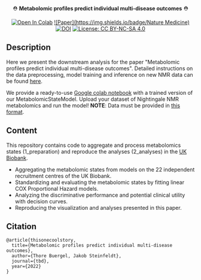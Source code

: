 <div align="center">

⛑ **Metabolomic profiles predict individual multi-disease outcomes** ⛑

[comment]: <> (<!--)

[![Open In Colab](https://colab.research.google.com/assets/colab-badge.svg)](https://colab.research.google.com/github/thbuerg/MetabolomicsCommonDiseases/blob/main/analysis/examples/MetabolomicsInference.ipynb)
[![Paper](https://img.shields.io/badge/Nature Medicine)]([https://www.nature.com/articles/nature14539](https://www.nature.com/articles/s41591-022-01980-3))
[![DOI](https://zenodo.org/badge/DOI/10.5281/zenodo.6200202.svg)](https://doi.org/10.5281/zenodo.6200202)
[![License: CC BY-NC-SA 4.0](https://img.shields.io/badge/License-CC_BY--NC--SA_4.0-lightgrey.svg)](https://creativecommons.org/licenses/by-nc-sa/4.0/)

[comment]: <> (-->)

</div>

## Description   
Here we present the downstream analysis for the paper "Metabolomic profiles predict individual multi-disease outcomes". Detailed instructions on the data preprocessing, model training and inference on new NMR data can be found [here](https://github.com/thbuerg/MetabolomicsCommonDiseases).

We provide a ready-to-use [Google colab notebook](https://colab.research.google.com/github/thbuerg/MetabolomicsCommonDiseases/blob/main/analysis/examples/MetabolomicsInference.ipynb) with a trained version of our MetabolomicStateModel. Upload your dataset of Nightingale NMR metabolomics and run the model!
**NOTE**: Data must be provided in [this format](https://github.com/thbuerg/MetabolomicsCommonDiseases/blob/main/analysis/examples/sample.csv).

## Content
This repository contains code to aggregate and process metabolomics states (1_preparation) and reproduce the analyses (2_analyses) in the [UK Biobank](https://www.ukbiobank.ac.uk/).

- Aggregating the metabolomic states from models on the 22 independent recruitment centres of the UK Biobank.
- Standardizing and evaluating the metabolomic states by fitting linear COX Proportional Hazard models.
- Analyzing the discriminative performance and potential clinical utility with decision curves.
- Reproducing the visualization and analyses presented in this paper. 

## Citation   
```
@article{thisonecoolstory,
  title={Metabolomic profiles predict individual multi-disease outcomes},
  author={Thore Buergel, Jakob Steinfeldt},
  journal={tbd},
  year={2022}
}
```  


